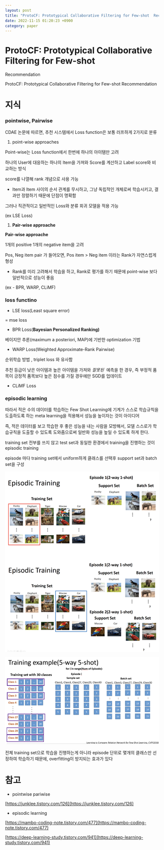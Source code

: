 ```yaml
---
layout: post
title: "ProtoCF: Prototypical Collaborative Filtering for Few-shot  Recommendation"
date: 2022-11-15 01:20:23 +0900
category: paper
---
```



# ProtoCF: Prototypical Collaborative Filtering for Few-shot
Recommendation

ProtoCF: Prototypical Collaborative Filtering for Few-shot
Recommendation

# 지식

### pointwise, Pairwise

CDAE 논문에 따르면, 추천 시스템에서 Loss function은 보통 러프하게 2가지로 분류

1. point-wise approaches

Point-wise는 Loss function에서 한번에 하나의 아이템만 고려

하나의 User에 대응하는 하나의 Item을 가져와 Score를 계산하고 Label score와 비교하는 방식

score를 나열해 rank 개념으로 사용 가능 

- Item과 Item 사이의 순서 관계를 무시하고, 그냥 독립적인 개체로써 학습시키고, 결과만 정렬하기 때문에 단점이 명확함

그러나 직관적이고 일반적인 Loss와 분류 회귀 모델을 적용 가능 

(ex LSE Loss)

1. **Pair-wise approache**

**Pair-wise approache**

1개의 positive 1개의 negative item을 고려 

Pos, Neg item pair 가 들어오면, Pos item > Neg item 이라는 Rank가 자연스럽게 형성

- Rank를 미리 고려해서 학습을 하고, Rank로 평가를 하기 때문에 point-wise 보다 일반적으로 성능이 좋음

(ex - BPR, WARP, CLiMF)

### loss functino

- LSE loss(Least square error)

= mse loss

- BPR Loss(****Bayesian Personalized Ranking)****

베이지안 추론(maximum a posteriori, MAP)에 기반한 optimization 기법

- WARP Loss(Weighted Approximate-Rank Pairwise)

순위학습 방법 , triplet loss 와 유사함 

추천 등급이 낮은 아이템과 높은 아이템을 가져와 *잘못된*  예측을 한 경우, 즉 부정적 품목이 긍정적 품목보다 높은 점수를 가질 경우에만 SGD를 업데이트

- CLiMF Loss

### episodic learning

따라서 적은 수의 데이터를 학습하는 Few Shot Learning에 기계가 스스로 학습규칙을 도출하도록 하는 meta learning을 적용해서 성능을 높이자는 것이 아이디어

즉, 적은 데이터를 보고 학습한 후 좋은 성능을 내는 사람을 모방해서, 모델 스스로가 학습규칙을 도출할 수 있도록 도와줌으로써 일반화 성능을 높일 수 있도록 하게 한다.

training set 전부를 쓰지 않고 test set과 동일한 환경에서 training을 진행하는 것이 episodic training

episode 마다 training set에서 uniform하게 클래스를 선택후 support set과 batch set을 구성

![f1](\img\2022\ProtoCF_Prototypical_Collaborative_Filtering_for_Few-shot\f1.png)

![f2](\img\2022\ProtoCF_Prototypical_Collaborative_Filtering_for_Few-shot\f2.png)



전체 training set으로 학습을 진행하는게 아니라 episode 단위로 몇개의 클래스만 선정하여 학습하기 때문에, overfitting이 방지되는 효과가 있다

# 참고

- pointwise pariwise

[https://junklee.tistory.com/126](https://junklee.tistory.com/126)

- episodic learning

[https://mambo-coding-note.tistory.com/477](https://mambo-coding-note.tistory.com/477)

[https://deep-learning-study.tistory.com/941](https://deep-learning-study.tistory.com/941)

